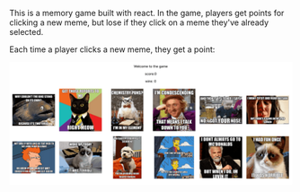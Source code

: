This is a memory game built with react. In the game, players get points for clicking a new meme, but lose if they click on a meme they've already selected.

Each time a player clicks a new meme, they get a point:

![alt text](memory-game/assets/react-gif-1.gif)
